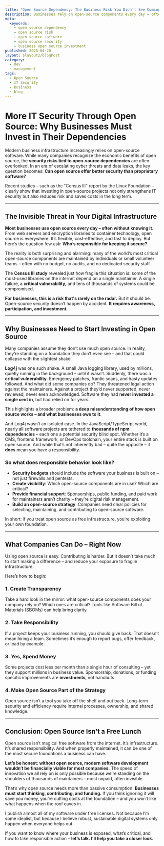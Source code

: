 ```yaml
---
title: "Open Source Dependency: The Business Risk You Didn't See Coming"
description: Businesses rely on open-source components every day – often without realizing how deeply dependent and vulnerable they’ve become. This article explains the risks and offers a way forward.
meta:
  keywords:
    - open source dependency
    - open source risk
    - open source software
    - open source security
    - business open source investment
published: 2025-04-20
layout: $layout2/blogPost
category:
  - dev
  - management
tags:
  - Open Source
  - IT Security
  - Business
  - blog
---
```


# More IT Security Through Open Source: Why Businesses Must Invest in Their Dependencies

Modern business infrastructure increasingly relies on open-source software. While many companies recognize the economic benefits of open source, the **security risks tied to open-source dependencies** are often overlooked. In an era of escalating cyber threats and data leaks, the key question becomes: **Can open source offer better security than proprietary software?**

Recent studies – such as the "Census III" report by the Linux Foundation – clearly show that investing in open-source projects not only strengthens IT security but also reduces risk and saves costs in the long term.

---

## The Invisible Threat in Your Digital Infrastructure

**Most businesses use open source every day – often without knowing it.** From web servers and encryption libraries to container technology, open source is everywhere. It’s flexible, cost-effective, and fast to deploy. But here’s the question few ask: **Who’s responsible for keeping it secure?**

The reality is both surprising and alarming: many of the world’s most critical open-source components are maintained by individuals or small volunteer teams – often with no budget, no audits, and no dedicated security staff.

The **Census III study** revealed just how fragile this situation is: some of the most-used libraries on the internet depend on a single maintainer. A single failure, a **critical vulnerability**, and tens of thousands of systems could be compromised.

**For businesses, this is a risk that's rarely on the radar.** But it should be. Open-source security doesn’t happen by accident. **It requires awareness, participation, and investment.**

---

## Why Businesses Need to Start Investing in Open Source

Many companies assume they don’t use much open source. In reality, they’re standing on a foundation they don’t even see – and that could collapse with the slightest shake.

**Log4j** was one such shake. A small Java logging library, used by millions, quietly running in the background – until it wasn’t. Suddenly, there was a **critical vulnerability**. Emergency patches, frantic scans, and hasty updates followed. And what did some companies do? They threatened legal action against the maintainers. Against a project they’d never supported, never reviewed, never even acknowledged. Software they had **never invested a single cent in**, but had relied on for years.

This highlights a broader problem: **a deep misunderstanding of how open source works – and what businesses owe to it.**

And Log4j wasn’t an isolated case. In the JavaScript/TypeScript world, nearly all software projects are tethered to **thousands of npm dependencies** – each one a potential security blind spot. Whether it’s a CMS, frontend framework, or DevOps toolchain, your entire stack is built on open source. And while that’s not inherently bad – quite the opposite – it **does** mean you have a responsibility.

### So what does responsible behavior look like?

- **Security budgets** should include the software your business is built on – not just firewalls and pentests.
- **Create visibility**: Which open-source components are in use? Which are critical?
- **Provide financial support**: Sponsorships, public funding, and paid work for maintainers aren’t charity – they’re digital risk management.
- **Build an open-source strategy**: Companies need clear policies for selecting, maintaining, and contributing to open-source software.

In short: if you treat open source as free infrastructure, you’re exploiting your own foundation.

---

## What Companies Can Do – Right Now

Using open source is easy. Contributing is harder. But it doesn’t take much to start making a difference – and reduce your exposure to fragile infrastructure.

Here’s how to begin:

### 1. **Create Transparency**

Take a hard look in the mirror: what open-source components does your company rely on? Which ones are critical? Tools like Software Bill of Materials (SBOMs) can help bring clarity.

### 2. **Take Responsibility**

If a project keeps your business running, you should give back. That doesn’t mean hiring a team. Sometimes it’s enough to report bugs, offer feedback, or lead by example.

### 3. **Yes, Spend Money**

Some projects cost less per month than a single hour of consulting – yet they support millions in business value. Sponsorship, donations, or funding specific improvements are **investments**, not handouts.

### 4. **Make Open Source Part of the Strategy**

Open source isn’t a tool you take off the shelf and put back. Long-term security and efficiency require internal processes, ownership, and shared knowledge.

---

## Conclusion: Open Source Isn’t a Free Lunch

Open source isn’t magical free software from the internet. It’s infrastructure. It’s shared responsibility. And when properly maintained, it can be one of the most secure foundations a business can have.

**Let’s be honest: without open source, modern software development wouldn’t be financially viable for most companies.** The speed of innovation we all rely on is only possible because we’re standing on the shoulders of thousands of maintainers – most unpaid, often invisible.

That’s why open source needs more than passive consumption:
**Businesses must start thinking, contributing, and funding.**
If you think ignoring it will save you money, you’re cutting costs at the foundation – and you won’t like what happens when the roof caves in.

I publish almost all of my software under free licenses. Not because I’m some idealist, but because I believe robust, sustainable digital systems only happen when everyone helps out.

If you want to know where your business is exposed, what’s critical, and how to take responsible action – **let’s talk. I’ll help you take a closer look.**
